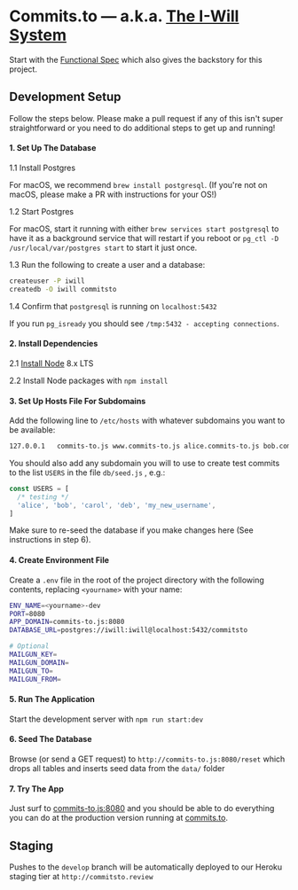 # Commits.to &mdash; a.k.a. [The I-Will System](https://github.com/beeminder/iwill/)

Start with the
[Functional Spec](https://github.com/beeminder/iwill/wiki/)
which also gives the backstory for this project.


## Development Setup

Follow the steps below. Please make a pull request if any of this isn't super straightforward
or you need to do additional steps to get up and running!

#### 1. Set Up The Database

1.1 Install Postgres

For macOS, we recommend `brew install postgresql`.
(If you're not on macOS, please make a PR with instructions for your OS!)

1.2 Start Postgres  

For macOS, start it running with either `brew services start postgresql`
to have it as a background service that will restart if you reboot or
`pg_ctl -D /usr/local/var/postgres start` to start it just once.

1.3 Run the following to create a user and a database:

```sh
createuser -P iwill
createdb -O iwill commitsto
```

1.4 Confirm that `postgresql` is running on `localhost:5432`

If you run `pg_isready` you should see `/tmp:5432 - accepting connections`.

#### 2. Install Dependencies

2.1 [Install Node](https://nodejs.org/en/download/) 8.x LTS

2.2 Install Node packages with `npm install`


#### 3. Set Up Hosts File For Subdomains

Add the following line to `/etc/hosts` with whatever subdomains you want to be available:

```sh
127.0.0.1	commits-to.js www.commits-to.js alice.commits-to.js bob.commits-to.js
```

You should also add any subdomain you will to use to create test
commits to the list `USERS` in the file `db/seed.js` , e.g.:

```js
const USERS = [
  /* testing */
  'alice', 'bob', 'carol', 'deb', 'my_new_username',
]
```

Make sure to re-seed the database if you make changes here (See instructions in
step 6).


#### 4. Create Environment File

Create a `.env` file in the root of the project directory with the following contents,
replacing `<yourname>` with your name:

```sh
ENV_NAME=<yourname>-dev
PORT=8080
APP_DOMAIN=commits-to.js:8080
DATABASE_URL=postgres://iwill:iwill@localhost:5432/commitsto

# Optional
MAILGUN_KEY=
MAILGUN_DOMAIN=
MAILGUN_TO=
MAILGUN_FROM=
```


#### 5. Run The Application

Start the development server with `npm run start:dev`


#### 6. Seed The Database

Browse (or send a GET request) to `http://commits-to.js:8080/reset` which drops all tables
and inserts seed data from the `data/` folder

#### 7. Try The App

Just surf to [commits-to.js:8080](http://commits-to.js:8080) and you should be able to do
everything you can do at the production version running at [commits.to](http://commits.to).

## Staging

Pushes to the `develop` branch will be automatically deployed to our Heroku staging tier at
`http://commitsto.review`

